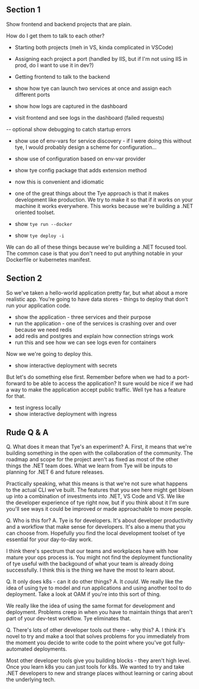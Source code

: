 ## Section 1

Show frontend and backend projects that are plain. 

How do I get them to talk to each other?

- Starting both projects (meh in VS, kinda complicated in VSCode)
- Assigning each project a port (handled by IIS, but if I'm not using IIS in prod, do I want to use it in dev?)
- Getting frontend to talk to the backend

- show how tye can launch two services at once and assign each different ports
- show how logs are captured in the dashboard
- visit frontend and see logs in the dashboard (failed requests)

-- optional show debugging to catch startup errors

- show use of env-vars for service discovery - if I were doing this without tye, I would probably design a scheme for configuration...
- show use of configuration based on env-var provider
- show tye config package that adds extension method
- now this is convenient and idiomatic

- one of the great things about the Tye approach is that it makes development like production. We try to make it so that if it works on your machine it works everywhere. This works because we're building a .NET oriented toolset.

- show `tye run --docker`
- show `tye deploy -i`

We can do all of these things because we're building a .NET focused tool. The common case is that you don't need to put anything notable in your Dockerfile or kubernetes manifest.

## Section 2

So we've taken a hello-world application pretty far, but what about a more realistic app. You're going to have data stores - things to deploy that don't run your application code.

- show the application - three services and their purpose
- run the application - one of the services is crashing over and over because we need redis
- add redis and postgres and explain how connection strings work
- run this and see how we can see logs even for containers

Now we we're going to deploy this.

- show interactive deployment with secrets
  
But let's do something else first. Remember before when we had to a port-forward to be able to access the application? It sure would be nice if we had a way to make the application accept public traffic. Well tye has a feature for that.

- test ingress locally
- show interactive deployment with ingress

## Rude Q & A

Q. What does it mean that Tye's an experiment?
A. First, it means that we're building something in the open with the collaboration of the community. The roadmap and scope for the project aren't as fixed as most of the other things the .NET team does. What we learn from Tye will be inputs to planning for .NET 6 and future releases.

Practically speaking, what this means is that we're not sure what happens to the actual CLI we've built. The features that you see here might get blown up into a combination of investments into .NET, VS Code and VS. We like the developer experience of tye right now, but if you think about it I'm sure you'll see ways it could be improved or made approachable to more people.

Q. Who is this for?
A. Tye is for developers. It's about developer productivity and a workflow that make sense for developers. It's also a menu that you can choose from. Hopefully you find the local development toolset of tye essential for your day-to-day work.

I think there's spectrum that our teams and workplaces have with how mature your ops process is. You might not find the deployment functionality of tye useful with the backgound of what your team is already doing successfully. I think this is the thing we have the most to learn about.

Q. It only does k8s - can it do other things?
A. It *could*. We really like the idea of using tye to model and run applications and using another tool to do deployment. Take a look at OAM if you're into this sort of thing.

We really like the idea of using the same format for development and deployment. Problems creep in when you have to maintain things that aren't part of your dev-test workflow. Tye eliminates that. 

Q. There's lots of other developer tools out there - why this?
A. I think it's novel to try and make a tool that solves problems for you immediately from the moment you decide to write code to the point where you've got fully-automated deployments.

Most other developer tools give you building blocks - they aren't high level. Once you learn k8s you can just tools for k8s. We wanted to try and take .NET developers to new and strange places without learning or caring about the underlying tech.


